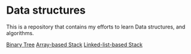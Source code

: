 # Data structures

This is a repository that contains my efforts to learn Data structures, and algorithms.

[Binary Tree](./tree_c/README.md)
[Array-based Stack](./array-based_stack/README.md)
[Linked-list-based Stack](./linked-list-based_stack/README.md)
